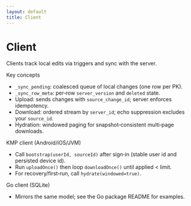 ```yaml
---
layout: default
title: Client
---
```


# Client

Clients track local edits via triggers and sync with the server.

Key concepts
- `_sync_pending`: coalesced queue of local changes (one row per PK).
- `_sync_row_meta`: per‑row `server_version` and `deleted` state.
- Upload: sends changes with `source_change_id`; server enforces idempotency.
- Download: ordered stream by `server_id`; echo suppression excludes your `source_id`.
- Hydration: windowed paging for snapshot‑consistent multi‑page downloads.

KMP client (Android/iOS/JVM)
- Call `bootstrap(userId, sourceId)` after sign‑in (stable user id and persisted device id).
- Run `uploadOnce()` then loop `downloadOnce()` until applied < limit.
- For recovery/first‑run, call `hydrate(windowed=true)`.

Go client (SQLite)
- Mirrors the same model; see the Go package README for examples.

